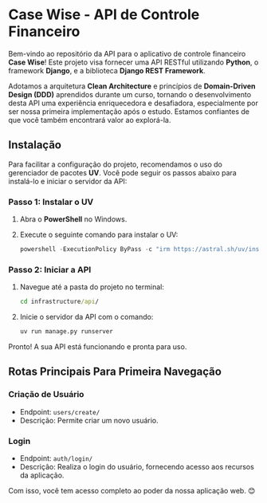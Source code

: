 # Case Wise - API de Controle Financeiro

Bem-vindo ao repositório da API para o aplicativo de controle financeiro **Case Wise**! Este projeto visa fornecer uma API RESTful utilizando **Python**, o framework **Django**, e a biblioteca **Django REST Framework**.

Adotamos a arquitetura **Clean Architecture** e princípios de **Domain-Driven Design (DDD)** aprendidos durante um curso, tornando o desenvolvimento desta API uma experiência enriquecedora e desafiadora, especialmente por ser nossa primeira implementação após o estudo. Estamos confiantes de que você também encontrará valor ao explorá-la.

## Instalação

Para facilitar a configuração do projeto, recomendamos o uso do gerenciador de pacotes **UV**. Você pode seguir os passos abaixo para instalá-lo e iniciar o servidor da API:

### Passo 1: Instalar o UV
1. Abra o **PowerShell** no Windows.
2. Execute o seguinte comando para instalar o UV:

   ```powershell
   powershell -ExecutionPolicy ByPass -c "irm https://astral.sh/uv/install.ps1 | iex"
   ```

### Passo 2: Iniciar a API
1. Navegue até a pasta do projeto no terminal:

   ```cmd
   cd infrastructure/api/
   ```

2. Inicie o servidor da API com o comando:

   ```cmd
   uv run manage.py runserver
   ```

Pronto! A sua API está funcionando e pronta para uso.

## Rotas Principais Para Primeira Navegação

### Criação de Usuário
- Endpoint: `users/create/`
- Descrição: Permite criar um novo usuário.

### Login
- Endpoint: `auth/login/`
- Descrição: Realiza o login do usuário, fornecendo acesso aos recursos da aplicação.

Com isso, você tem acesso completo ao poder da nossa aplicação web. 😊

